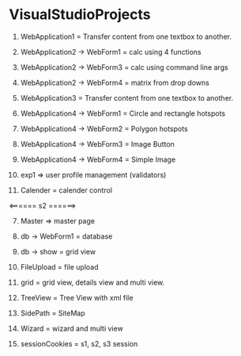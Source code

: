 # VisualStudioProjects

1. WebApplication1 = Transfer content from one textbox to another.

2. WebApplication2 -> WebForm1 = calc using 4 functions
2. WebApplication2 -> WebForm3 = calc using command line args
2. WebApplication2 -> WebForm4 = matrix from drop downs

3. WebApplication3 = Transfer content from one textbox to another.

4. WebApplication4 -> WebForm1 = Circle and rectangle hotspots
4. WebApplication4 -> WebForm2 = Polygon hotspots
4. WebApplication4 -> WebForm3 = Image Button
4. WebApplication4 -> WebForm4 = Simple Image

5. exp1 => user profile management (validators)

6. Calender = calender control

<====== s2 ======>

7. Master => master page

8. db -> WebForm1 = database
8. db -> show = grid view

9. FileUpload = file upload

10. grid = grid view, details view and multi view.

11. TreeView = Tree View with xml file

12. SidePath = SiteMap

13. Wizard = wizard and multi view

14. sessionCookies = s1, s2, s3 session
